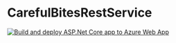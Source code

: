 # CarefulBitesRestService

[![Build and deploy ASP.Net Core app to Azure Web App](https://github.com/CarefulBites/CarefulBitesRestService/actions/workflows/on_merge.yml/badge.svg)](https://github.com/CarefulBites/CarefulBitesRestService/actions/workflows/on_merge.yml)
